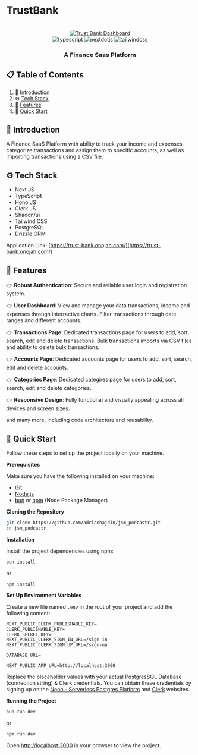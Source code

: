 # TrustBank

<div align="center">
  <br />
    <a href="https://trust-bank.onojah.com/" target="_blank">
      <img src="https://i.imgur.com/iKF2DDo.png" alt="Trust Bank Dashboard">
    </a>
  <br />

  <div>
    <img src="https://img.shields.io/badge/-Typescript-black?style=for-the-badge&logoColor=white&logo=typescript&color=3178C6" alt="typescript" />
    <img src="https://img.shields.io/badge/-Next_._JS-black?style=for-the-badge&logoColor=white&logo=nextdotjs&color=000000" alt="nextdotjs" />
    <img src="https://img.shields.io/badge/-Tailwind_CSS-black?style=for-the-badge&logoColor=white&logo=tailwindcss&color=06B6D4" alt="tailwindcss" />
  </div>
  <h3 align="center">A Finance Saas Platform</h3>
</div>

## 📋 <a name="table">Table of Contents</a>

1. 🤖 [Introduction](#introduction)
2. ⚙️ [Tech Stack](#tech-stack)
3. 🔋 [Features](#features)
4. 🤸 [Quick Start](#quick-start)

## <a name="introduction">🤖 Introduction</a>

A Finance SaaS Platform with ability to track your income and expenses, categorize transactions and assign them to specific accounts, as well as importing transactions using a CSV file.

## <a name="tech-stack">⚙️ Tech Stack</a>

- Next JS
- TypeScript
- Hono JS
- Clerk JS
- Shadcn/ui
- Tailwind CSS
- PostgreSQL
- Drizzle ORM

Application Link: [https://trust-bank.onojah.com/](https://trust-bank.onojah.com/)

## <a name="features">🔋 Features</a>

👉 **Robust Authentication**: Secure and reliable user login and registration system.

👉 **User Dashboard**: View and manage your data transactions, income and expenses through interractive charts. Filter transactions through date ranges and different accounts.

👉 **Transactions Page**: Dedicated transactions page for users to add, sort, search, edit and delete transactions. Bulk transactions imports via CSV files and ability to delete bulk transactions.

👉 **Accounts Page**: Dedicated accounts page for users to add, sort, search, edit and delete accounts.

👉 **Categories Page**: Dedicated categires page for users to add, sort, search, edit and delete categories.

👉 **Responsive Design**: Fully functional and visually appealing across all devices and screen sizes.

and many more, including code architecture and reusability.

## <a name="quick-start">🤸 Quick Start</a>

Follow these steps to set up the project locally on your machine.

**Prerequisites**

Make sure you have the following installed on your machine:

- [Git](https://git-scm.com/)
- [Node.js](https://nodejs.org/en)
- [bun](https://bun.sh/) or [npm](https://www.npmjs.com/) (Node Package Manager)

**Cloning the Repository**

```bash
git clone https://github.com/adrianhajdin/jsm_podcastr.git
cd jsm_podcastr
```

**Installation**

Install the project dependencies using npm:

```bash
bun install
```

or

```bash
npm install
```

**Set Up Environment Variables**

Create a new file named `.env` in the root of your project and add the following content:

```env
NEXT_PUBLIC_CLERK_PUBLISHABLE_KEY=
CLERK_PUBLISHABLE_KEY=
CLERK_SECRET_KEY=
NEXT_PUBLIC_CLERK_SIGN_IN_URL=/sign-in
NEXT_PUBLIC_CLERK_SIGN_UP_URL=/sign-up

DATABASE_URL=

NEXT_PUBLIC_APP_URL=http://localhost:3000
```

Replace the placeholder values with your actual PostgresSQL Database (connection string) & Clerk credentials. You can obtain these credentials by signing up on the [Neon - Serverless Postgres Platform](https://neon.tech/) and [Clerk](https://clerk.com/) websites.

**Running the Project**

```bash
bun run dev
```

or

```bash
npm run dev
```

Open [http://localhost:3000](http://localhost:3000) in your browser to view the project.
